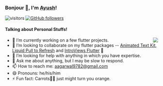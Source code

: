 ### Bonjour 👋, I'm [Ayush](https://ayushagarwal.ml/)!
![visitors](https://visitor-badge.laobi.icu/badge?page_id=firstdoubletripledev.firstdoubletripledev)
[![GitHub followers](https://img.shields.io/github/followers/firstdoubletripledev.svg?style=social&label=Follow)](https://github.com/firstdoubletripledev?tab=followers)

#### Talking about Personal Stuffs!

<img src='https://media.tenor.com/images/ccae3320ab522c1d09e041f1f7ffea74/tenor.gif' align='right'>

- 🔭 I’m currently working on a few flutter projects.
- 👯 I’m looking to collaborate on my flutter packages -- [Animated Text Kit](https://github.com/firstdoubletripledev/Animated-Text-Kit), [Liquid Pull to Refresh](https://github.com/aagarwal1012/Liquid-Pull-To-Refresh) and [IntroViews Flutter](https://github.com/firstdoubletripledev/IntroViews-Flutter) 🤘
- 🤔 I’m looking for help with anything in which you have expertise.
- 💬 Ask me about anything, but I may be slow to respond.
- 📫 How to reach me: aagarwal9782@gmail.com
- 😄 Pronouns: he/his/him
- ⚡ Fun fact: Carrots🥕🥕 just might turn you orange.

</br>
